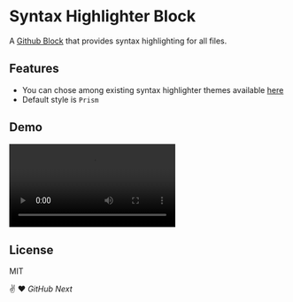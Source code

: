 # Syntax Highlighter Block

A [Github Block](https://blocks.githubnext.com/) that provides syntax highlighting for all files.

## Features

- You can chose among existing syntax highlighter themes available [here](https://github.com/react-syntax-highlighter/react-syntax-highlighter/blob/HEAD/AVAILABLE_STYLES_PRISM.MD)
- Default style is `Prism`

## Demo

![](assets/syntax-highlighter-block-demo.mp4)

## License

MIT

✌️ ❤️
_GitHub Next_
